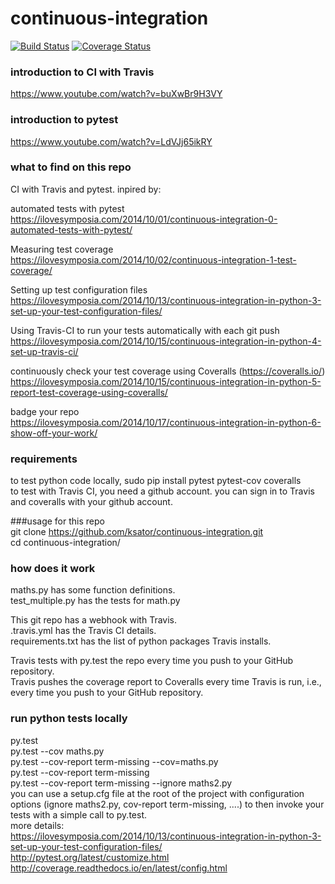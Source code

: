 # continuous-integration
[![Build Status](https://travis-ci.org/ksator/continuous-integration.svg?branch=master)](https://travis-ci.org/ksator/continuous-integration)
[![Coverage Status](https://coveralls.io/repos/github/ksator/continuous-integration/badge.svg?branch=master)](https://coveralls.io/github/ksator/continuous-integration?branch=master)  

### introduction to CI with Travis   
https://www.youtube.com/watch?v=buXwBr9H3VY  

### introduction to pytest
https://www.youtube.com/watch?v=LdVJj65ikRY 

### what to find on this repo
CI with Travis and pytest. inpired by:    

automated tests with pytest   
https://ilovesymposia.com/2014/10/01/continuous-integration-0-automated-tests-with-pytest/  

Measuring test coverage  
https://ilovesymposia.com/2014/10/02/continuous-integration-1-test-coverage/  

Setting up test configuration files  
https://ilovesymposia.com/2014/10/13/continuous-integration-in-python-3-set-up-your-test-configuration-files/  

Using Travis-CI to run your tests automatically with each git push  
https://ilovesymposia.com/2014/10/15/continuous-integration-in-python-4-set-up-travis-ci/  

continuously check your test coverage using Coveralls (https://coveralls.io/)  
https://ilovesymposia.com/2014/10/15/continuous-integration-in-python-5-report-test-coverage-using-coveralls/ 

badge your repo  
https://ilovesymposia.com/2014/10/17/continuous-integration-in-python-6-show-off-your-work/  


### requirements
to test python code locally, sudo pip install pytest pytest-cov coveralls  
to test with Travis CI, you need a github account. you can sign in to Travis and coveralls with your github account.       

###usage for this repo  
git clone https://github.com/ksator/continuous-integration.git  
cd continuous-integration/ 

### how does it work
maths.py has some function definitions.  
test_multiple.py has the tests for math.py  

This git repo has a webhook with Travis.   
.travis.yml has the Travis CI details.  
requirements.txt has the list of python packages Travis installs.  

Travis tests with py.test the repo every time you push to your GitHub repository.   
Travis pushes the coverage report to Coveralls every time Travis is run, i.e., every time you push to your GitHub repository.   


### run python tests locally  
py.test  
py.test --cov maths.py  
py.test --cov-report term-missing --cov=maths.py  
py.test --cov-report term-missing  
py.test --cov-report term-missing --ignore maths2.py  
you can use a setup.cfg file at the root of the project with configuration options (ignore maths2.py, cov-report term-missing, ....) to then invoke your tests with a simple call to py.test.  
more details:   
https://ilovesymposia.com/2014/10/13/continuous-integration-in-python-3-set-up-your-test-configuration-files/  
http://pytest.org/latest/customize.html  
http://coverage.readthedocs.io/en/latest/config.html  









